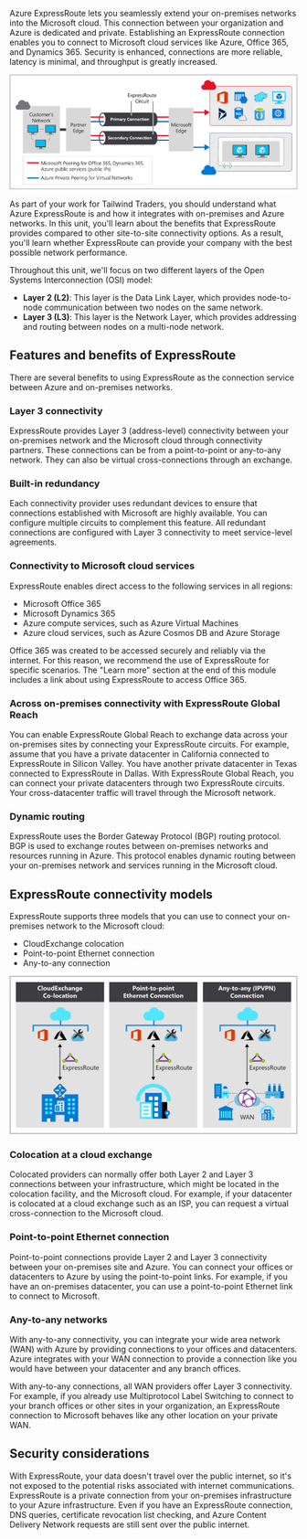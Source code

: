 Azure ExpressRoute lets you seamlessly extend your on-premises networks into the Microsoft cloud. This connection between your organization and Azure is dedicated and private. Establishing an ExpressRoute connection enables you to connect to Microsoft cloud services like Azure, Office 365, and Dynamics 365. Security is enhanced, connections are more reliable, latency is minimal, and throughput is greatly increased.

[![Visualization that shows a high-level overview of the Azure ExpressRoute service.](../media/azure-expressroute-overview.png)](../media/azure-expressroute-overview-expanded.png#lightbox)

As part of your work for Tailwind Traders, you should understand what Azure ExpressRoute is and how it integrates with on-premises and Azure networks. In this unit, you'll learn about the benefits that ExpressRoute provides compared to other site-to-site connectivity options. As a result, you'll learn whether ExpressRoute can provide your company with the best possible network performance.

Throughout this unit, we'll focus on two different layers of the Open Systems Interconnection (OSI) model:

- **Layer 2 (L2)**: This layer is the Data Link Layer, which provides node-to-node communication between two nodes on the same network.
- **Layer 3 (L3)**: This layer is the Network Layer, which provides addressing and routing between nodes on a multi-node network.

## Features and benefits of ExpressRoute

There are several benefits to using ExpressRoute as the connection service between Azure and on-premises networks.

### Layer 3 connectivity

ExpressRoute provides Layer 3 (address-level) connectivity between your on-premises network and the Microsoft cloud through connectivity partners. These connections can be from a point-to-point or any-to-any network. They can also be virtual cross-connections through an exchange.

### Built-in redundancy

Each connectivity provider uses redundant devices to ensure that connections established with Microsoft are highly available. You can configure multiple circuits to complement this feature. All redundant connections are configured with Layer 3 connectivity to meet service-level agreements.

### Connectivity to Microsoft cloud services

ExpressRoute enables direct access to the following services in all regions:

- Microsoft Office 365
- Microsoft Dynamics 365
- Azure compute services, such as Azure Virtual Machines
- Azure cloud services, such as Azure Cosmos DB and Azure Storage

Office 365 was created to be accessed securely and reliably via the internet. For this reason, we recommend the use of ExpressRoute for specific scenarios. The "Learn more" section at the end of this module includes a link about using ExpressRoute to access Office 365.

### Across on-premises connectivity with ExpressRoute Global Reach

You can enable ExpressRoute Global Reach to exchange data across your on-premises sites by connecting your ExpressRoute circuits. For example, assume that you have a private datacenter in California connected to ExpressRoute in Silicon Valley. You have another private datacenter in Texas connected to ExpressRoute in Dallas. With ExpressRoute Global Reach, you can connect your private datacenters through two ExpressRoute circuits. Your cross-datacenter traffic will travel through the Microsoft network.

### Dynamic routing

ExpressRoute uses the Border Gateway Protocol (BGP) routing protocol. BGP is used to exchange routes between on-premises networks and resources running in Azure. This protocol enables dynamic routing between your on-premises network and services running in the Microsoft cloud.

## ExpressRoute connectivity models

ExpressRoute supports three models that you can use to connect your on-premises network to the Microsoft cloud:

- CloudExchange colocation
- Point-to-point Ethernet connection
- Any-to-any connection

[![Azure connectivity models](../media/azure-connectivity-models.png)](../media/azure-connectivity-models-expanded.png#lightbox)

### Colocation at a cloud exchange

Colocated providers can normally offer both Layer 2 and Layer 3 connections between your infrastructure, which might be located in the colocation facility, and the Microsoft cloud. For example, if your datacenter is colocated at a cloud exchange such as an ISP, you can request a virtual cross-connection to the Microsoft cloud.

### Point-to-point Ethernet connection

Point-to-point connections provide Layer 2 and Layer 3 connectivity between your on-premises site and Azure. You can connect your offices or datacenters to Azure by using the point-to-point links. For example, if you have an on-premises datacenter, you can use a point-to-point Ethernet link to connect to Microsoft.

### Any-to-any networks

With any-to-any connectivity, you can integrate your wide area network (WAN) with Azure by providing connections to your offices and datacenters. Azure integrates with your WAN connection to provide a connection like you would have between your datacenter and any branch offices.

With any-to-any connections, all WAN providers offer Layer 3 connectivity. For example, if you already use Multiprotocol Label Switching to connect to your branch offices or other sites in your organization, an ExpressRoute connection to Microsoft behaves like any other location on your private WAN.

## Security considerations

With ExpressRoute, your data doesn't travel over the public internet, so it's not exposed to the potential risks associated with internet communications. ExpressRoute is a private connection from your on-premises infrastructure to your Azure infrastructure. Even if you have an ExpressRoute connection, DNS queries, certificate revocation list checking, and Azure Content Delivery Network requests are still sent over the public internet.
